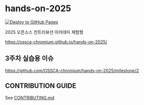 # hands-on-2025

[![Deploy to GitHub Pages](https://github.com/OSSCA-chromium/hands-on-2025/actions/workflows/deploy.yml/badge.svg)](https://github.com/OSSCA-chromium/hands-on-2025/actions/workflows/deploy.yml)

2025 오픈소스 컨트리뷰션 아카데미 체험형

https://ossca-chromium.github.io/hands-on-2025/

## 3주차 실습용 이슈

https://github.com/OSSCA-chromium/hands-on-2025/milestone/2

## CONTRIBUTION GUIDE

See [CONTRIBUTING.md](CONTRIBUTING.md)
